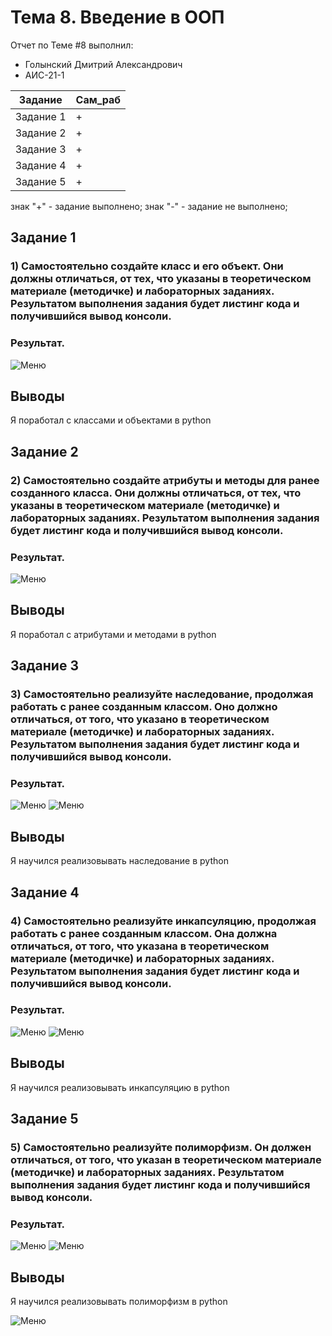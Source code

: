 # Тема 8. Введение в ООП
Отчет по Теме #8 выполнил:
- Голынский Дмитрий Александрович
- АИС-21-1

| Задание | Сам_раб | 
| ------ | ------ | 
| Задание 1 | + |
| Задание 2 | + |
| Задание 3 | + |
| Задание 4 | + |
| Задание 5 | + |

знак "+" - задание выполнено; знак "-" - задание не выполнено;

## Задание 1
### 1)	Самостоятельно создайте класс и его объект. Они должны отличаться, от тех, что указаны в теоретическом материале (методичке) и лабораторных заданиях. Результатом выполнения задания будет листинг кода и получившийся вывод консоли.

### Результат.
![Меню](https://github.com/DimaGolyn/SoftwareEngineeringAIS/blob/Тема_8/pic/1.jpg)
## Выводы
Я поработал с классами и объектами в python

## Задание 2
### 2)	Самостоятельно создайте атрибуты и методы для ранее созданного класса. Они должны отличаться, от тех, что указаны в теоретическом материале (методичке) и лабораторных заданиях. Результатом выполнения задания будет листинг кода и получившийся вывод консоли.

### Результат.
![Меню](https://github.com/DimaGolyn/SoftwareEngineeringAIS/blob/Тема_8/pic/2.jpg)
## Выводы
Я поработал с атрибутами и методами в python

## Задание 3
### 3)	Самостоятельно реализуйте наследование, продолжая работать с ранее созданным классом. Оно должно отличаться, от того, что указано в теоретическом материале (методичке) и лабораторных заданиях. Результатом выполнения задания будет листинг кода и получившийся вывод консоли.

### Результат.
![Меню](https://github.com/DimaGolyn/SoftwareEngineeringAIS/blob/Тема_8/pic/3.1.jpg)
![Меню](https://github.com/DimaGolyn/SoftwareEngineeringAIS/blob/Тема_8/pic/3.2.jpg)
## Выводы
Я научился реализовывать наследование в python
  
## Задание 4
### 4)	Самостоятельно реализуйте инкапсуляцию, продолжая работать с ранее созданным классом. Она должна отличаться, от того, что указана в теоретическом материале (методичке) и лабораторных заданиях. Результатом выполнения задания будет листинг кода и получившийся вывод консоли.

### Результат.
![Меню](https://github.com/DimaGolyn/SoftwareEngineeringAIS/blob/Тема_8/pic/4.1.jpg)
![Меню](https://github.com/DimaGolyn/SoftwareEngineeringAIS/blob/Тема_8/pic/4.2.jpg)
## Выводы
Я научился реализовывать инкапсуляцию в python

## Задание 5
### 5)	Самостоятельно реализуйте полиморфизм. Он должен отличаться, от того, что указан в теоретическом материале (методичке) и лабораторных заданиях. Результатом выполнения задания будет листинг кода и получившийся вывод консоли.

### Результат.
![Меню](https://github.com/DimaGolyn/SoftwareEngineeringAIS/blob/Тема_8/pic/5.1.jpg)
![Меню](https://github.com/DimaGolyn/SoftwareEngineeringAIS/blob/Тема_8/pic/5.2.jpg)
## Выводы
Я научился реализовывать полиморфизм в python

![Меню](https://github.com/DimaGolyn/SoftwareEngineeringAIS/blob/Тема_8/pic/6.jpg)
